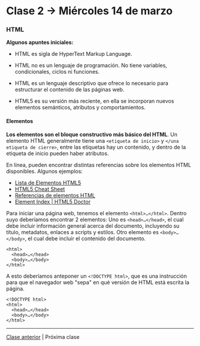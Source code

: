 # Clase 2 → Miércoles 14 de marzo

### HTML 

**Algunos apuntes iniciales:**  

- HTML es sigla de HyperText Markup Language. 

- HTML no es un lenguaje de programación. No tiene variables, condicionales, ciclos ni funciones. 

- HTML es un lenguaje descriptivo que ofrece lo necesario para estructurar el contenido de las páginas web.

- HTML5 es su versión más reciente, en ella se incorporan nuevos elementos semánticos, atributos y comportamientos.

#### Elementos

**Los elementos son el bloque constructivo más básico del HTML**. Un elemento HTML generalmente tiene una `<etiqueta de inicio>` y `</una etiqueta de cierre>`, entre las etiquetas hay un contenido, y dentro de la etiqueta de inicio pueden haber atributos.

En línea, pueden encontrar distintas referencias sobre los elementos HTML disponibles. Algunos ejemplos:  

- [Lista de Elementos HTML5](https://developer.mozilla.org/es/docs/HTML/HTML5/HTML5_lista_elementos)
- [HTML5 Cheat Sheet](https://websitesetup.org/HTML5-cheat-sheet.pdf)
- [Referencias de elementos HTML](https://developer.mozilla.org/es/docs/Web/HTML/Elemento)
- [Element Index | HTML5 Doctor](http://html5doctor.com/element-index/)

Para iniciar una página web, tenemos el elemento `<html>…</html>`. Dentro suyo deberíamos encontrar 2 elementos: Uno es `<head>…</head>`, el cual debe incluir información general acerca del documento, incluyendo su título, metadatos, enlaces a scripts y estilos. Otro elemento es `<body>…</body>`, el cual debe incluir el contenido del documento.

```
<html>
  <head>…</head>
  <body>…</body>
</html>
```

A esto deberíamos anteponer un `<!DOCTYPE html>`, que es una instrucción para que el navegador web "sepa" en qué versión de HTML está escrita la página.

```
<!DOCTYPE html>
<html>
  <head>…</head>
  <body>…</body>
</html>
```

- - - - 

[Clase anterior](https://github.com/profesorfaco/dno037-2018-01) | Próxima clase
